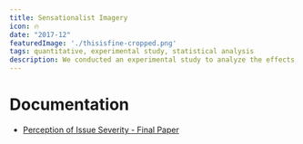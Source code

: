 ```yaml
---
title: Sensationalist Imagery 
icon: 🔥
date: "2017-12"
featuredImage: './thisisfine-cropped.png'
tags: quantitative, experimental study, statistical analysis
description: We conducted an experimental study to analyze the effects of sensationalist imagery on readers' perception of events in the media.
---
```


# Documentation

- [Perception of Issue Severity - Final Paper](https://www.dropbox.com/s/cfevi1ad6wta1v2/Perception%20of%20Issue%20Severity%20-%20Final%20Paper.pdf?dl=0)
